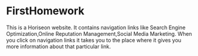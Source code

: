 # FirstHomework
This is a Horiseon website.
It contains navigation links like Search Engine Optimization,Online Reputation Management,Social Media Marketing.
When you click on navigation links it takes you to the place where it gives you more information about that particular link.

